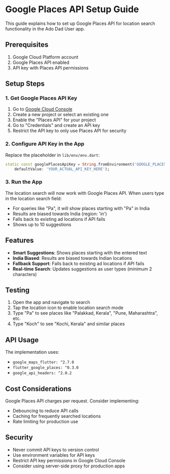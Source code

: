 # Google Places API Setup Guide

This guide explains how to set up Google Places API for location search functionality in the Ado Dad User app.

## Prerequisites

1. Google Cloud Platform account
2. Google Places API enabled
3. API key with Places API permissions

## Setup Steps

### 1. Get Google Places API Key

1. Go to [Google Cloud Console](https://console.cloud.google.com/)
2. Create a new project or select an existing one
3. Enable the "Places API" for your project
4. Go to "Credentials" and create an API key
5. Restrict the API key to only use Places API for security

### 2. Configure API Key in the App

Replace the placeholder in `lib/env/env.dart`:

```dart
static const googlePlacesApiKey = String.fromEnvironment('GOOGLE_PLACES_API_KEY',
    defaultValue: 'YOUR_ACTUAL_API_KEY_HERE');
```

### 3. Run the App

The location search will now work with Google Places API. When users type in the location search field:

- For queries like "Pa", it will show places starting with "Pa" in India
- Results are biased towards India (region: 'in')
- Falls back to existing ad locations if API fails
- Shows up to 10 suggestions

## Features

- **Smart Suggestions**: Shows places starting with the entered text
- **India Biased**: Results are biased towards Indian locations
- **Fallback Support**: Falls back to existing ad locations if API fails
- **Real-time Search**: Updates suggestions as user types (minimum 2 characters)

## Testing

1. Open the app and navigate to search
2. Tap the location icon to enable location search mode
3. Type "Pa" to see places like "Palakkad, Kerala", "Pune, Maharashtra", etc.
4. Type "Koch" to see "Kochi, Kerala" and similar places

## API Usage

The implementation uses:
- `google_maps_flutter: ^2.7.0`
- `flutter_google_places: ^0.3.0` 
- `google_api_headers: ^2.0.2`

## Cost Considerations

Google Places API charges per request. Consider implementing:
- Debouncing to reduce API calls
- Caching for frequently searched locations
- Rate limiting for production use

## Security

- Never commit API keys to version control
- Use environment variables for API keys
- Restrict API key permissions in Google Cloud Console
- Consider using server-side proxy for production apps
